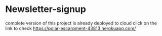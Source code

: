 # Newsletter-signup
complete version of this project is already deployed to cloud click on the link to check https://polar-escarpment-43813.herokuapp.com/
